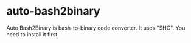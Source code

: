 # auto-bash2binary
Auto Bash2Binary is bash-to-binary code converter. It uses "SHC". You need to install it first.
